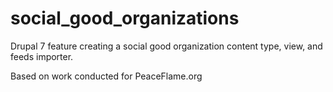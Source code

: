 social_good_organizations
=========================

Drupal 7 feature creating a social good organization content type, view, and feeds importer.

Based on work conducted for PeaceFlame.org
